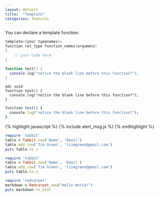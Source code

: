 ```yaml
---
layout: default
title:  "Template"
categories: features
---
```


You can declare a template function:

```c
template<{your typenames}>
function ret_type function_names(argumens)
{
	// your code here
}	
```

```lua
function test() {
  console.log("notice the blank line before this function?");
}
```

```gwion
adc void
function test() {
  console.log("notice the blank line before this function?");
}
```

```ruby
function test() {
  console.log("notice the blank line before this function?");
}
```
{% highlight javascript %}
{% include alert_msg.js %}
{% endhighlight %}

```ruby
require 'tabbit'
table = Tabbit.new('Name', 'Email')
table.add_row('Tim Green', 'tiimgreen@gmail.com')
puts table.to_s
```

~~~ruby
require 'tabbit'
table = Tabbit.new('Name', 'Email')
table.add_row('Tim Green', 'tiimgreen@gmail.com')
puts table.to_s
~~~

```ruby
require 'redcarpet'
markdown = Redcarpet.new("Hello World!")
puts markdown.to_html
```
